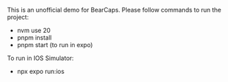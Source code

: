 This is an unofficial demo for BearCaps.
Please follow commands to run the project:
- nvm use 20
- pnpm install
- pnpm start (to run in expo)

To run in IOS Simulator:
- npx expo run:ios
